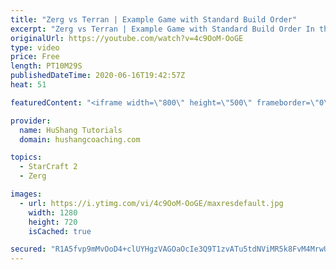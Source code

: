 ```yaml
---
title: "Zerg vs Terran | Example Game with Standard Build Order"
excerpt: "Zerg vs Terran | Example Game with Standard Build Order In this guide we learn how to defend early Terran attacks.  Coaching -------------------------------------------------------------------------- Interested in Starcraft lessons? Check out my website! I would love to help you improve and reach your"
originalUrl: https://youtube.com/watch?v=4c9OoM-OoGE
type: video
price: Free
length: PT10M29S
publishedDateTime: 2020-06-16T19:42:57Z
heat: 51

featuredContent: "<iframe width=\"800\" height=\"500\" frameborder=\"0\" src=\"https://www.youtube.com/embed/4c9OoM-OoGE\" allow=\"accelerometer; autoplay; encrypted-media; gyroscope; picture-in-picture\" allowfullscreen></iframe>"

provider:
  name: HuShang Tutorials
  domain: hushangcoaching.com

topics:
  - StarCraft 2
  - Zerg

images:
  - url: https://i.ytimg.com/vi/4c9OoM-OoGE/maxresdefault.jpg
    width: 1280
    height: 720
    isCached: true

secured: "R1A5fvp9mMvOoD4+clUYHgzVAGOaOcIe3Q9T1zvATu5tdNViMR5k8FvM4MrwUepN2frIDHUTOeq+Wr/uRRHu5N6R+hypGcQH9kDisGDdqr5pdRMOioKfiYOSX9be8Ufo3JzrGTNjfoG7YFHYNI/acPPgjehxMlKepnXOdqZAOwbWOFPdLiCYr200VOrziVl50xjja/ep7FV/hi2nIf2vzT2ZUwq/BIYbBvtHh4UVZ+kYqL/wQQtZzhtTVTZv+GAK2sxV9nOLB8aM9UXTpJGQOEErYxHpAucoZd1kevvB682kxqurcsXJ982FLbBW4xkqS33P5v3a+aVxKUvnphOuObj92g1MEV8ZjGh+THq4um5PHPMWRBXTaEKOMmegmZ+Dz1PjfUctyUOiEq0CtUh4YK5y7iK2cN5aPSIb/zVW5+8=;8vMdu106rvHYq99p32fcPA=="
---
```


